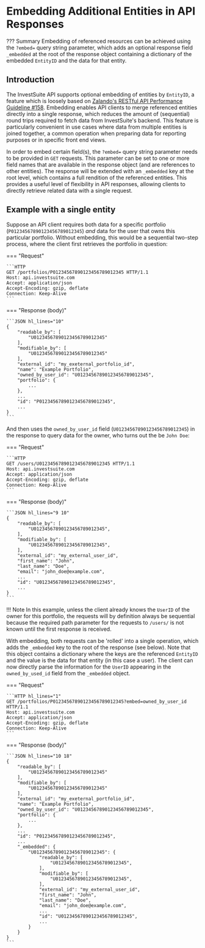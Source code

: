 # Embedding Additional Entities in API Responses

??? Summary
    Embedding of referenced resources can be achieved using the `?embed=` query string parameter, which adds an optional response field `_embedded` at the root of the response object containing a dictionary of the embedded `EntityID` and the data for that entity.

## Introduction

The InvestSuite API supports optional embedding of entities by `EntityID`, a feature which is loosely based on [Zalando's RESTful API Performance Guideline #158](https://opensource.zalando.com/restful-api-guidelines/#158). Embedding enables API clients to merge referenced entities directly into a single response, which reduces the amount of (sequential) round trips required to fetch data from InvestSuite's backend. This feature is particularly convenient in use cases where data from multiple entities is joined together, a common operation when preparing data for reporting purposes or in specific front end views.

In order to embed certain field(s), the `?embed=` query string parameter needs to be provided in `GET` requests. This parameter can be set to one or more field names that are available in the response object (and are references to other entities). The response will be extended with an `_embedded` key at the root level, which contains a full rendition of the referenced entities. This provides a useful level of flexibility in API responses, allowing clients to directly retrieve related data with a single request.

## Example with a single entity

Suppose an API client requires both data for a specific portfolio (`P01234567890123456789012345`) _and_ data for the user that owns this particular portfolio. Without embedding, this would be a sequential two-step process, where the client first retrieves the portfolio in question:

=== "Request"

    ```HTTP
    GET /portfolios/P01234567890123456789012345 HTTP/1.1
    Host: api.investsuite.com
    Accept: application/json
    Accept-Encoding: gzip, deflate
    Connection: Keep-Alive
    ```

=== "Response (body)"

    ```JSON hl_lines="10"
    {
        "readable_by": [
            "U01234567890123456789012345"
        ],
        "modifiable_by": [
            "U01234567890123456789012345"
        ],
        "external_id": "my_exeternal_portfolio_id",
        "name": "Example Portfolio",
        "owned_by_user_id": "U01234567890123456789012345",
        "portfolio": {
            ...
        },
        ...
        "id": "P01234567890123456789012345",
        ...
    }
    ```

And then uses the `owned_by_user_id` field (`U01234567890123456789012345`) in the response to query data for the owner, who turns out the be `John Doe`:

=== "Request"

    ```HTTP
    GET /users/U01234567890123456789012345 HTTP/1.1
    Host: api.investsuite.com
    Accept: application/json
    Accept-Encoding: gzip, deflate
    Connection: Keep-Alive
    ```

=== "Response (body)"

    ```JSON hl_lines="9 10"
    {
        "readable_by": [
            "U01234567890123456789012345",
        ],
        "modifiable_by": [
            "U01234567890123456789012345",
        ],
        "external_id": "my_external_user_id",
        "first_name": "John",
        "last_name": "Doe",
        "email": "john_doe@example.com",
        ...
        "id": "U01234567890123456789012345",
        ...
    }
    ```

!!! Note
    In this example, unless the client already knows the `UserID` of the owner for this portfolio, the requests will by definition always be sequential because the required path parameter for the requests to `/users/` is not known until the first response is received.

With embedding, both requests can be 'rolled' into a single operation, which adds the `_embedded` key to the root of the response (see below). Note that this object contains a dictionary where the keys are the referenced `EntityID` and the value is the data for that entity (in this case a user). The client can now directly parse the information for the `UserID` appearing in the `owned_by_used_id` field from the `_embedded` object.

=== "Request"

    ```HTTP hl_lines="1"
    GET /portfolios/P01234567890123456789012345?embed=owned_by_user_id HTTP/1.1
    Host: api.investsuite.com
    Accept: application/json
    Accept-Encoding: gzip, deflate
    Connection: Keep-Alive
    ```

=== "Response (body)"

    ```JSON hl_lines="10 18"
    {
        "readable_by": [
            "U01234567890123456789012345"
        ],
        "modifiable_by": [
            "U01234567890123456789012345"
        ],
        "external_id": "my_exeternal_portfolio_id",
        "name": "Example Portfolio",
        "owned_by_user_id": "U01234567890123456789012345",
        "portfolio": {
            ...
        },
        ...
        "id": "P01234567890123456789012345",
        ...
        "_embedded": {
            "U01234567890123456789012345": {
                "readable_by": [
                    "U01234567890123456789012345",
                ],
                "modifiable_by": [
                    "U01234567890123456789012345",
                ],
                "external_id": "my_external_user_id",
                "first_name": "John",
                "last_name": "Doe",
                "email": "john_doe@example.com",
                ...
                "id": "U01234567890123456789012345",
                ...
            }
        }
    }
    ```

